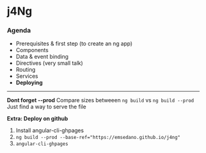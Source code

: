 # j4Ng 
### Agenda
* Prerequisites & first step (to create an ng app)
* Components
* Data & event binding
* Directives (very small talk)
* Routing
* Services
* **Deploying**
-------------------------------
**Dont forget --prod**
Compare sizes betweeen 
`ng build` vs `ng build --prod`
Just find a way to serve the file

**Extra: Deploy on github**

1) Install angular-cli-ghpages
2) `ng build --prod --base-ref="https://emsedano.github.io/j4ng"`
3) `angular-cli-ghpages`